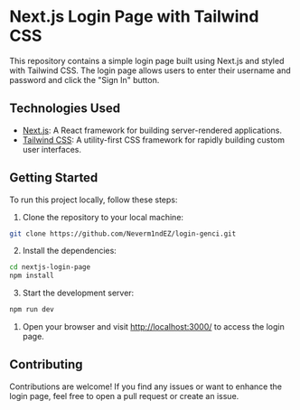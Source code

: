 # Next.js Login Page with Tailwind CSS

This repository contains a simple login page built using Next.js and styled with
Tailwind CSS. The login page allows users to enter their username and password
and click the "Sign In" button.

## Technologies Used

- [Next.js](https://nextjs.org/): A React framework for building server-rendered
  applications.
- [Tailwind CSS](https://tailwindcss.com/): A utility-first CSS framework for
  rapidly building custom user interfaces.

## Getting Started

To run this project locally, follow these steps:

1. Clone the repository to your local machine:

```bash
git clone https://github.com/Neverm1ndEZ/login-genci.git
```

2. Install the dependencies:

```bash
cd nextjs-login-page
npm install
```

3. Start the development server:

```bash
npm run dev
```

1. Open your browser and visit [http://localhost:3000/](http://localhost:3000/)
   to access the login page.

## Contributing

Contributions are welcome! If you find any issues or want to enhance the login
page, feel free to open a pull request or create an issue.
